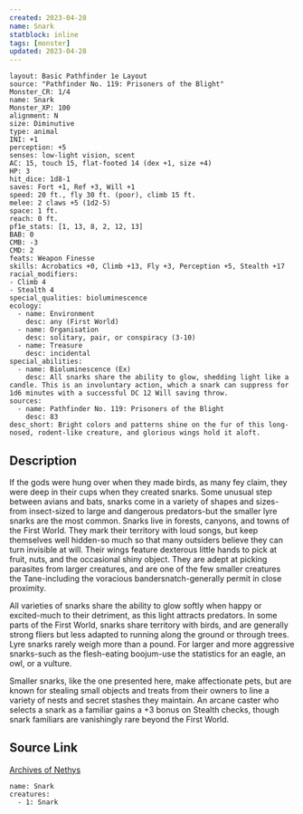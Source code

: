 ```yaml
---
created: 2023-04-28
name: Snark
statblock: inline
tags: [monster]
updated: 2023-04-28
---
```

```statblock
layout: Basic Pathfinder 1e Layout
source: "Pathfinder No. 119: Prisoners of the Blight"
Monster_CR: 1/4
name: Snark
Monster_XP: 100
alignment: N
size: Diminutive
type: animal
INI: +1
perception: +5
senses: low-light vision, scent
AC: 15, touch 15, flat-footed 14 (dex +1, size +4)
HP: 3
hit_dice: 1d8-1
saves: Fort +1, Ref +3, Will +1
speed: 20 ft., fly 30 ft. (poor), climb 15 ft.
melee: 2 claws +5 (1d2-5)
space: 1 ft.
reach: 0 ft.
pf1e_stats: [1, 13, 8, 2, 12, 13]
BAB: 0
CMB: -3
CMD: 2
feats: Weapon Finesse
skills: Acrobatics +0, Climb +13, Fly +3, Perception +5, Stealth +17
racial_modifiers:
- Climb 4
- Stealth 4
special_qualities: bioluminescence
ecology:
  - name: Environment
    desc: any (First World)
  - name: Organisation
    desc: solitary, pair, or conspiracy (3-10)
  - name: Treasure
    desc: incidental
special_abilities:
  - name: Bioluminescence (Ex)
    desc: All snarks share the ability to glow, shedding light like a candle. This is an involuntary action, which a snark can suppress for 1d6 minutes with a successful DC 12 Will saving throw.
sources:
  - name: Pathfinder No. 119: Prisoners of the Blight
    desc: 83
desc_short: Bright colors and patterns shine on the fur of this long-nosed, rodent-like creature, and glorious wings hold it aloft.
```
## Description
If the gods were hung over when they made birds, as many fey claim, they were deep in their cups when they created snarks. Some unusual step between avians and bats, snarks come in a variety of shapes and sizes-from insect-sized to large and dangerous predators-but the smaller lyre snarks are the most common. Snarks live in forests, canyons, and towns of the First World. They mark their territory with loud songs, but keep themselves well hidden-so much so that many outsiders believe they can turn invisible at will. Their wings feature dexterous little hands to pick at fruit, nuts, and the occasional shiny object. They are adept at picking parasites from larger creatures, and are one of the few smaller creatures the Tane-including the voracious bandersnatch-generally permit in close proximity.

 All varieties of snarks share the ability to glow softly when happy or excited-much to their detriment, as this light attracts predators. In some parts of the First World, snarks share territory with birds, and are generally strong fliers but less adapted to running along the ground or through trees. Lyre snarks rarely weigh more than a pound. For larger and more aggressive snarks-such as the flesh-eating boojum-use the statistics for an eagle, an owl, or a vulture.

 Smaller snarks, like the one presented here, make affectionate pets, but are known for stealing small objects and treats from their owners to line a variety of nests and secret stashes they maintain. An arcane caster who selects a snark as a familiar gains a +3 bonus on Stealth checks, though snark familiars are vanishingly rare beyond the First World.
## Source Link
[Archives of Nethys](https://aonprd.com/MonsterDisplay.aspx?ItemName=Snark)
```encounter-table
name: Snark
creatures:
  - 1: Snark
```
